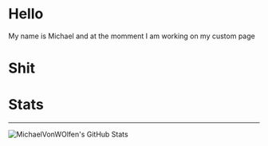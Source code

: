 # Hello

My name is Michael and at the momment I am working on my custom page

# Shit

<!-- BLOG-POST-LIST:START -->
<!-- BLOG-POST-LIST:END -->

# Stats

---

<img allign = "center" alt = "MichaelVonWOlfen's GitHub Stats" src = "https://github-readme-stats-git-master.michaelvonwolfen.vercel.app/api?username=MichaelVonWolfen&show_icons=true&theme=onedark&count_private=true" />
